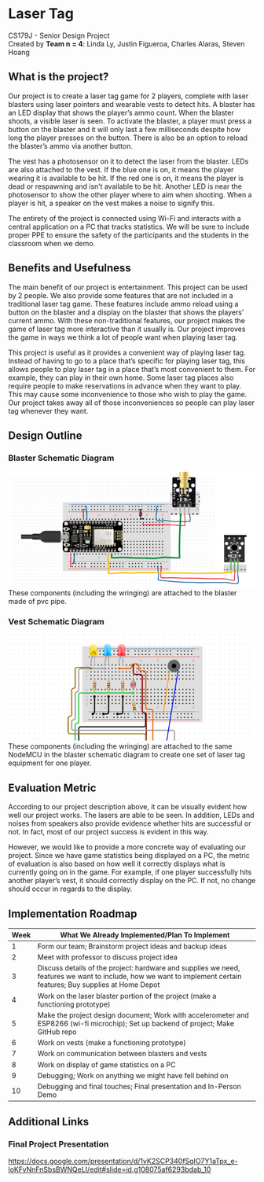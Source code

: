 # Laser Tag 
CS179J - Senior Design Project   
Created by **Team n = 4**: Linda Ly, Justin Figueroa, Charles Alaras, Steven Hoang

## What is the project?
Our project is to create a laser tag game for 2 players, complete with laser blasters using laser pointers and wearable vests to detect hits. A blaster has an LED display that shows the player’s ammo count. When the blaster shoots, a visible laser is seen. To activate the blaster, a player must press a button on the blaster and it will only last a few milliseconds despite how long the player presses on the button. There is also be an option to reload the blaster’s ammo via another button.  

The vest has a photosensor on it to detect the laser from the blaster. LEDs are also attached to the vest. If the blue one is on, it means the player wearing it is available to be hit. If the red one is on, it means the player is dead or respawning and isn’t available to be hit. Another LED is near the photosensor to show the other player where to aim when shooting. When a player is hit, a speaker on the vest makes a noise to signify this.   

The entirety of the project is connected using Wi-Fi and interacts with a central application on a PC that tracks statistics. We will be sure to include proper PPE to ensure the safety of the participants and the students in the classroom when we demo.

## Benefits and Usefulness
The main benefit of our project is entertainment. This project can be used by 2 people. We also provide some features that are not included in a traditional laser tag game. These features include ammo reload using a button on the blaster and a display on the blaster  that shows the players’ current ammo. With these non-traditional features, our project makes the game of laser tag more interactive than it usually is. Our project improves the game in ways we think a lot of people want when playing laser tag.  

This project is useful as it provides a convenient way of playing laser tag. Instead of having to go to a place that’s specific for playing laser tag, this allows people to play laser tag in a place that’s most convenient to them. For example, they can play in their own home. Some laser tag places also require people to make reservations in advance when they want to play. This may cause some inconvenience to those who wish to play the game. Our project takes away all of those inconveniences so people can play laser tag whenever they want. 

## Design Outline
### Blaster Schematic Diagram
![Blaster Schematic](Blaster_Schematic.png)  
These components (including the wringing) are attached to the blaster made of pvc pipe.

### Vest Schematic Diagram
![Vest Schematic](Vest_Schematic.png)  
These components (including the wringing) are attached to the same NodeMCU in the blaster schematic diagram to create one set of laser tag equipment for one player. 

## Evaluation Metric
According to our project description above, it can be visually evident how well our project works. The lasers are able to be seen. In addition, LEDs and noises from speakers also provide evidence whether hits are successful or not. In fact, most of our project success is evident in this way.  

However, we would like to provide a more concrete way of evaluating our project. Since we have game statistics being displayed on a PC, the metric of evaluation is also based on how well it correctly displays what is currently going on in the game. For example, if one player successfully hits another player’s vest, it should correctly display on the PC. If not, no change should occur in regards to the display.

## Implementation Roadmap
| Week         | What We Already Implemented/Plan To Implement   | 
|--------------|-------------------------------------------------|
| 1            | Form our team; Brainstorm project ideas and backup ideas |                           
| 2            | Meet with professor to discuss project idea  | 
| 3            | Discuss details of the project: hardware and supplies we need, features we want to include, how we want to implement certain features; Buy supplies at Home Depot |
| 4            | Work on the laser blaster portion of the project (make a functioning prototype)| 
| 5            | Make the project design document; Work with accelerometer and ESP8266 (wi-fi  microchip); Set up backend of project; Make GitHub repo | 
| 6            | Work on vests (make a functioning prototype) | 
| 7            | Work on communication between blasters and vests | 
| 8            | Work on display of game statistics on a PC | 
| 9            | Debugging; Work on anything we might have fell behind on | 
| 10           | Debugging and final touches; Final presentation and In-Person Demo | 

## Additional Links
### Final Project Presentation
https://docs.google.com/presentation/d/1vK2SCP340fSqIO7Y1aTpx_e-loKFyNnFnSbsBWNQeLI/edit#slide=id.g108075af6293bdab_10


